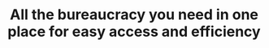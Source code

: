---
translationKey: 'guides'
title: "All the bureaucracy you need in one place for easy access and efficiency"
meta_title: "All the bureaucracy you need in one place for easy access and efficiency"
description: "Comprehensive guides on submitting paperwork to any entity in the world, ensuring you navigate international procedures with ease and accuracy."
---